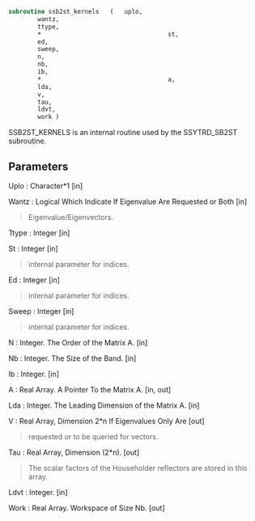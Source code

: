 ```fortran
subroutine ssb2st_kernels	(	uplo,
		wantz,
		ttype,
		*                                   st,
		ed,
		sweep,
		n,
		nb,
		ib,
		*                                   a,
		lda,
		v,
		tau,
		ldvt,
		work )
```

 SSB2ST_KERNELS is an internal routine used by the SSYTRD_SB2ST
 subroutine.

## Parameters
Uplo : Character*1 [in]

Wantz : Logical Which Indicate If Eigenvalue Are Requested or Both [in]
> Eigenvalue/Eigenvectors.

Ttype : Integer [in]

St : Integer [in]
> internal parameter for indices.

Ed : Integer [in]
> internal parameter for indices.

Sweep : Integer [in]
> internal parameter for indices.

N : Integer. The Order of the Matrix A. [in]

Nb : Integer. The Size of the Band. [in]

Ib : Integer. [in]

A : Real Array. A Pointer To the Matrix A. [in, out]

Lda : Integer. The Leading Dimension of the Matrix A. [in]

V : Real Array, Dimension 2*n If Eigenvalues Only Are [out]
> requested or to be queried for vectors.

Tau : Real Array, Dimension (2*n). [out]
> The scalar factors of the Householder reflectors are stored
> in this array.

Ldvt : Integer. [in]

Work : Real Array. Workspace of Size Nb. [out]

